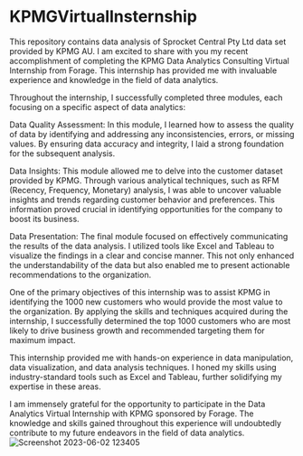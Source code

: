 # KPMGVirtualInsternship
This repository contains data analysis of Sprocket Central Pty Ltd data set provided by KPMG AU.
I am excited to share with you my recent accomplishment of completing the KPMG Data Analytics Consulting Virtual Internship from Forage. This internship has provided me with invaluable experience and knowledge in the field of data analytics.

Throughout the internship, I successfully completed three modules, each focusing on a specific aspect of data analytics:

Data Quality Assessment: In this module, I learned how to assess the quality of data by identifying and addressing any inconsistencies, errors, or missing values. By ensuring data accuracy and integrity, I laid a strong foundation for the subsequent analysis.

Data Insights: This module allowed me to delve into the customer dataset provided by KPMG. Through various analytical techniques, such as RFM (Recency, Frequency, Monetary) analysis, I was able to uncover valuable insights and trends regarding customer behavior and preferences. This information proved crucial in identifying opportunities for the company to boost its business.

Data Presentation: The final module focused on effectively communicating the results of the data analysis. I utilized tools like Excel and Tableau to visualize the findings in a clear and concise manner. This not only enhanced the understandability of the data but also enabled me to present actionable recommendations to the organization.

One of the primary objectives of this internship was to assist KPMG in identifying the 1000 new customers who would provide the most value to the organization. By applying the skills and techniques acquired during the internship, I successfully determined the top 1000 customers who are most likely to drive business growth and recommended targeting them for maximum impact.

This internship provided me with hands-on experience in data manipulation, data visualization, and data analysis techniques. I honed my skills using industry-standard tools such as Excel and Tableau, further solidifying my expertise in these areas.

I am immensely grateful for the opportunity to participate in the Data Analytics Virtual Internship with KPMG sponsored by Forage. The knowledge and skills gained throughout this experience will undoubtedly contribute to my future endeavors in the field of data analytics.
![Screenshot 2023-06-02 123405](https://github.com/Anupriya-241122/KPMGVirtualInsternship/assets/122012680/cace8b9f-7db7-4916-8d93-f6631d1a0b7a)
